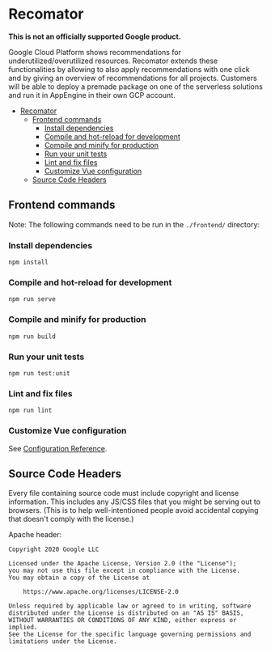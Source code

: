 # Recomator

**This is not an officially supported Google product.**

Google Cloud Platform shows recommendations for underutilized/overutilized resources. Recomator extends these functionalities by
allowing to also apply recommendations with one click and by giving an overview of recommendations for all projects. 
Customers will be able to deploy a premade package on one of the serverless solutions and run it in AppEngine in their own GCP account.

<!-- This table of contents is auto-generated using Markdown All in One (VS Code extension). If you have it installed, it updates on saves. -->
- [Recomator](#recomator)
  - [Frontend commands](#frontend-commands)
    - [Install dependencies](#install-dependencies)
    - [Compile and hot-reload for development](#compile-and-hot-reload-for-development)
    - [Compile and minify for production](#compile-and-minify-for-production)
    - [Run your unit tests](#run-your-unit-tests)
    - [Lint and fix files](#lint-and-fix-files)
    - [Customize Vue configuration](#customize-vue-configuration)
  - [Source Code Headers](#source-code-headers)

## Frontend commands
Note: The following commands need to be run in the `./frontend/` directory:

### Install dependencies

```
npm install
```

### Compile and hot-reload for development
```
npm run serve
```

### Compile and minify for production
```
npm run build
```

### Run your unit tests
```
npm run test:unit
```

### Lint and fix files
```
npm run lint
```

### Customize Vue configuration
See [Configuration Reference](https://cli.vuejs.org/config/).

## Source Code Headers

Every file containing source code must include copyright and license
information. This includes any JS/CSS files that you might be serving out to
browsers. (This is to help well-intentioned people avoid accidental copying that
doesn't comply with the license.)

Apache header:

    Copyright 2020 Google LLC

    Licensed under the Apache License, Version 2.0 (the "License");
    you may not use this file except in compliance with the License.
    You may obtain a copy of the License at

        https://www.apache.org/licenses/LICENSE-2.0

    Unless required by applicable law or agreed to in writing, software
    distributed under the License is distributed on an "AS IS" BASIS,
    WITHOUT WARRANTIES OR CONDITIONS OF ANY KIND, either express or implied.
    See the License for the specific language governing permissions and
    limitations under the License.

